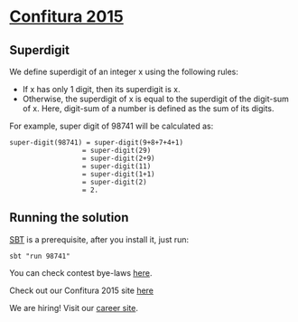 # [Confitura 2015](http://tech.viacom.com/warsawsdc/confitura2015/)
## Superdigit

We define superdigit of an integer x using the following rules:

* If x has only 1 digit, then its superdigit is x.
* Otherwise, the superdigit of x is equal to the superdigit of the digit-sum of x. Here, digit-sum of a number is defined as the sum of its digits.

For example, super digit of 98741 will be calculated as:

```
super-digit(98741) = super-digit(9+8+7+4+1)
                  = super-digit(29)
                  = super-digit(2+9)
                  = super-digit(11)
                  = super-digit(1+1)
                  = super-digit(2)
                  = 2.
```

## Running the solution

[SBT](http://www.scala-sbt.org/) is a prerequisite, after you install it, just run:

```
sbt "run 98741"
```


You can check contest bye-laws [here](http://tech.viacom.com/warsawsdc/confitura2015/Regulamin_konkurs_Viacom_programmer_adventure_2015.pdf).

Check out our Confitura 2015 site [here](http://tech.viacom.com/warsawsdc/confitura2015/)

We are hiring! Visit our [career site](http://tech.viacom.com/careers/).
